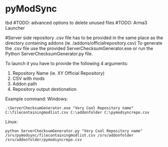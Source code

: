 # pyModSync
tbd
#TODO: advanced options to delete unused files
#TODO: Arma3 Launcher



#Server side
repository .csv file has to be provided in the same place as the directory containing addons (ie. /addons/officialrepository.csv)
To generate the .csv file use the provided ServerChecksumGenerator.exe or run the Python ServerChecksumGenerator.py file.

To launch it you have to provide the following 4 arguments:
1. Repository Name (ie. XY Official Repository)
2. CSV with mods
3. Addon path
4. Repository output destionation

Example command:
Windows: 

```.\ServerChecksumGenerator.exe "Very Cool Repository name" C:\filecontainingmodlist.csv C:\addonfolder C:\pymodsyncrepo.csv``` 

Linux:

```python ServerChecksumGenerator.py "Very Cool Repository name" /srv/pymodsync/filecontainingmodlist.csv /srv/addonfolder /srv/addonfolder/pymodsyncrepo.csv```
